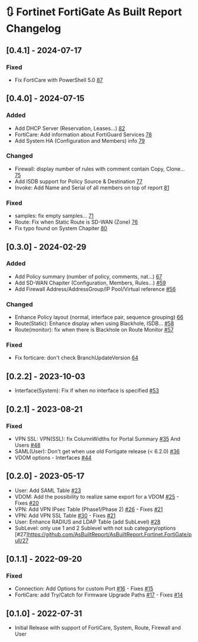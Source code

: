 # :arrows_clockwise: Fortinet FortiGate As Built Report Changelog

## [0.4.1] - 2024-07-17

### Fixed
- Fix FortiCare with PowerShell 5.0 [87](https://github.com/AsBuiltReport/AsBuiltReport.Fortinet.FortiGate/pull/87)

## [0.4.0] - 2024-07-15

### Added
- Add DHCP Server (Reservation, Leases...) [82](https://github.com/AsBuiltReport/AsBuiltReport.Fortinet.FortiGate/pull/82)
- FortiCare: Add information about FortiGuard Services [78](https://github.com/AsBuiltReport/AsBuiltReport.Fortinet.FortiGate/pull/78)
- Add System HA (Configuration and Members) info [79](https://github.com/AsBuiltReport/AsBuiltReport.Fortinet.FortiGate/pull/79)

### Changed
- Firewall: display number of rules with comment contain Copy, Clone... [75](https://github.com/AsBuiltReport/AsBuiltReport.Fortinet.FortiGate/pull/75)
- Add ISDB support for Policy Source & Destination [77](https://github.com/AsBuiltReport/AsBuiltReport.Fortinet.FortiGate/pull/77)
- Invoke: Add Name and Serial of all members on top of report [81](https://github.com/AsBuiltReport/AsBuiltReport.Fortinet.FortiGate/pull/81)

### Fixed
- samples: fix empty samples... [71](https://github.com/AsBuiltReport/AsBuiltReport.Fortinet.FortiGate/pull/71)
- Route: Fix when Static Route is SD-WAN (Zone) [76](https://github.com/AsBuiltReport/AsBuiltReport.Fortinet.FortiGate/pull/76)
- Fix typo found on System Chapiter [80](https://github.com/AsBuiltReport/AsBuiltReport.Fortinet.FortiGate/pull/80)

## [0.3.0] - 2024-02-29

### Added
- Add Policy summary (number of policy, comments, nat...) [67](https://github.com/AsBuiltReport/AsBuiltReport.Fortinet.FortiGate/pull/67)
- Add SD-WAN Chapiter (Configuration, Members, Rules...) [#59](https://github.com/AsBuiltReport/AsBuiltReport.Fortinet.FortiGate/pull/59)
- Add Firewall Address/AddressGroup/IP Pool/Virtual reference [#56](https://github.com/AsBuiltReport/AsBuiltReport.Fortinet.FortiGate/pull/56)

### Changed
- Enhance Policy layout (normal, interface pair, sequence grouping) [66](https://github.com/AsBuiltReport/AsBuiltReport.Fortinet.FortiGate/pull/66)
- Route(Static): Enhance display when using Blackhole, ISDB... [#58](https://github.com/AsBuiltReport/AsBuiltReport.Fortinet.FortiGate/pull/58)
- Route(monitor): fix when there is Blackhole on Route Monitor [#57](https://github.com/AsBuiltReport/AsBuiltReport.Fortinet.FortiGate/pull/57)

### Fixed
- Fix forticare: don't check BranchUpdateVersion [64](https://github.com/AsBuiltReport/AsBuiltReport.Fortinet.FortiGate/pull/64)

## [0.2.2] - 2023-10-03

- Interface(System): Fix if when no interface is specified [#53](https://github.com/AsBuiltReport/AsBuiltReport.Fortinet.FortiGate/pull/53)

## [0.2.1] - 2023-08-21

### Fixed

- VPN SSL: VPN(SSL): fix ColumnWidths for Portal Summary [#35](https://github.com/AsBuiltReport/AsBuiltReport.Fortinet.FortiGate/pull/35) And Users [#48](https://github.com/AsBuiltReport/AsBuiltReport.Fortinet.FortiGate/pull/48)
- SAML(User): Don't get when use old Fortigate release (< 6.2.0) [#36](https://github.com/AsBuiltReport/AsBuiltReport.Fortinet.FortiGate/pull/36)
- VDOM options - Interfaces  [#44](https://github.com/AsBuiltReport/AsBuiltReport.Fortinet.FortiGate/issues/44)

## [0.2.0] - 2023-05-17

- User: Add SAML Table [#23](https://github.com/AsBuiltReport/AsBuiltReport.Fortinet.FortiGate/pull/23)
- VDOM: Add the possibility to realize same export for a VDOM [#25](https://github.com/AsBuiltReport/AsBuiltReport.Fortinet.FortiGate/pull/25) - Fixes [#20](https://github.com/AsBuiltReport/AsBuiltReport.Fortinet.FortiGate/issues/20)
- VPN: Add VPN IPsec Table (Phase1/Phase 2) [#26](https://github.com/AsBuiltReport/AsBuiltReport.Fortinet.FortiGate/pull/26) - Fixes [#21](https://github.com/AsBuiltReport/AsBuiltReport.Fortinet.FortiGate/issues/21)
- VPN: Add VPN SSL Table [#30](https://github.com/AsBuiltReport/AsBuiltReport.Fortinet.FortiGate/pull/30) - Fixes [#21](https://github.com/AsBuiltReport/AsBuiltReport.Fortinet.FortiGate/issues/21)
- User: Enhance RADIUS and LDAP Table (add SubLevel) [#28](https://github.com/AsBuiltReport/AsBuiltReport.Fortinet.FortiGate/pull/28)
- SubLevel: only use 1 and 2 Sublevel with not sub category/options [#27]https://github.com/AsBuiltReport/AsBuiltReport.Fortinet.FortiGate/pull/27

## [0.1.1] - 2022-09-20

### Fixed

- Connection: Add Options for custom Port [#16](https://github.com/AsBuiltReport/AsBuiltReport.Fortinet.FortiGate/pull/16) - Fixes [#15](https://github.com/AsBuiltReport/AsBuiltReport.Fortinet.FortiGate/issues/15)
- FortiCare: add Try/Catch for Firmware Upgrade Paths [#17](https://github.com/AsBuiltReport/AsBuiltReport.Fortinet.FortiGate/pull/17) - Fixes [#14](https://github.com/AsBuiltReport/AsBuiltReport.Fortinet.FortiGate/issues/14)

## [0.1.0] - 2022-07-31

- Initial Release with support of FortiCare, System, Route, Firewall and User
